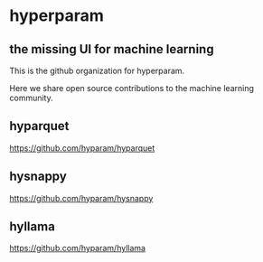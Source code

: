 # hyperparam

## the missing UI for machine learning

This is the github organization for hyperparam.

Here we share open source contributions to the machine learning community.

## hyparquet

https://github.com/hyparam/hyparquet

## hysnappy

https://github.com/hyparam/hysnappy

## hyllama

https://github.com/hyparam/hyllama
